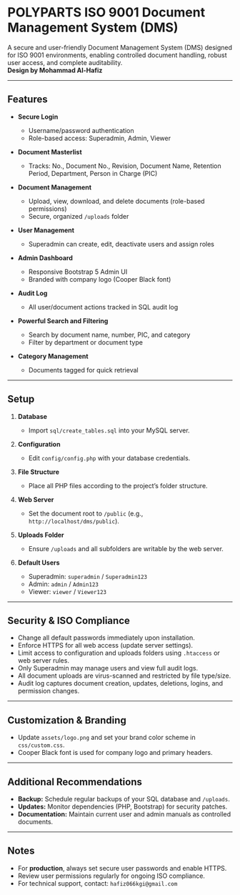# POLYPARTS ISO 9001 Document Management System (DMS)

A secure and user-friendly Document Management System (DMS) designed for ISO 9001 environments, enabling controlled document handling, robust user access, and complete auditability.  
**Design by Mohammad Al-Hafiz**

---

## Features

- **Secure Login**
  - Username/password authentication
  - Role-based access: Superadmin, Admin, Viewer

- **Document Masterlist**
  - Tracks: No., Document No., Revision, Document Name, Retention Period, Department, Person in Charge (PIC)

- **Document Management**
  - Upload, view, download, and delete documents (role-based permissions)
  - Secure, organized `/uploads` folder

- **User Management**
  - Superadmin can create, edit, deactivate users and assign roles

- **Admin Dashboard**
  - Responsive Bootstrap 5 Admin UI  
  - Branded with company logo (Cooper Black font)

- **Audit Log**
  - All user/document actions tracked in SQL audit log

- **Powerful Search and Filtering**
  - Search by document name, number, PIC, and category
  - Filter by department or document type

- **Category Management**
  - Documents tagged for quick retrieval

---

## Setup

1. **Database**
   - Import `sql/create_tables.sql` into your MySQL server.

2. **Configuration**
   - Edit `config/config.php` with your database credentials.

3. **File Structure**
   - Place all PHP files according to the project’s folder structure.

4. **Web Server**
   - Set the document root to `/public` (e.g., `http://localhost/dms/public`).

5. **Uploads Folder**
   - Ensure `/uploads` and all subfolders are writable by the web server.

6. **Default Users**
   - Superadmin: `superadmin` / `Superadmin123`
   - Admin:     `admin` / `Admin123`
   - Viewer:    `viewer` / `Viewer123`

---

## Security & ISO Compliance

- Change all default passwords immediately upon installation.
- Enforce HTTPS for all web access (update server settings).
- Limit access to configuration and uploads folders using `.htaccess` or web server rules.
- Only Superadmin may manage users and view full audit logs.
- All document uploads are virus-scanned and restricted by file type/size.
- Audit log captures document creation, updates, deletions, logins, and permission changes.

---

## Customization & Branding

- Update `assets/logo.png` and set your brand color scheme in `css/custom.css`.
- Cooper Black font is used for company logo and primary headers.

---

## Additional Recommendations

- **Backup:** Schedule regular backups of your SQL database and `/uploads`.
- **Updates:** Monitor dependencies (PHP, Bootstrap) for security patches.
- **Documentation:** Maintain current user and admin manuals as controlled documents.

---

## Notes

- For **production**, always set secure user passwords and enable HTTPS.
- Review user permissions regularly for ongoing ISO compliance.
- For technical support, contact: `hafiz066kgi@gmail.com`